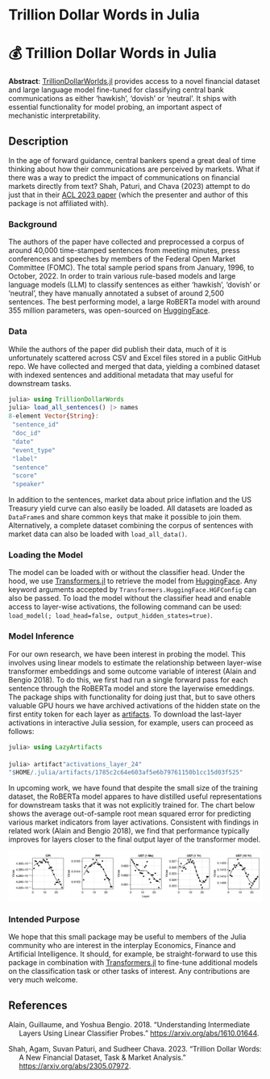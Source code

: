 # Trillion Dollar Words in Julia

# 💰 Trillion Dollar Words in Julia

**Abstract**: [TrillionDollarWorlds.jl](https://github.com/pat-alt/TrillionDollarWords.jl) provides access to a novel financial dataset and large language model fine-tuned for classifying central bank communications as either ‘hawkish’, ‘dovish’ or ‘neutral’. It ships with essential functionality for model probing, an important aspect of mechanistic interpretability.

## Description

In the age of forward guidance, central bankers spend a great deal of time thinking about how their communications are perceived by markets. What if there was a way to predict the impact of communications on financial markets directly from text? Shah, Paturi, and Chava (2023) attempt to do just that in their [ACL 2023 paper](https://arxiv.org/abs/2305.07972) (which the presenter and author of this package is not affiliated with).

### Background

The authors of the paper have collected and preprocessed a corpus of around 40,000 time-stamped sentences from meeting minutes, press conferences and speeches by members of the Federal Open Market Committee (FOMC). The total sample period spans from January, 1996, to October, 2022. In order to train various rule-based models and large language models (LLM) to classify sentences as either ‘hawkish’, ‘dovish’ or ‘neutral’, they have manually annotated a subset of around 2,500 sentences. The best performing model, a large RoBERTa model with around 355 million parameters, was open-sourced on [HuggingFace](https://huggingface.co/gtfintechlab/FOMC-RoBERTa?text=A+very+hawkish+stance+excerted+by+the+doves).

### Data

While the authors of the paper did publish their data, much of it is unfortunately scattered across CSV and Excel files stored in a public GitHub repo. We have collected and merged that data, yielding a combined dataset with indexed sentences and additional metadata that may useful for downstream tasks.

``` julia
julia> using TrillionDollarWords
julia> load_all_sentences() |> names
8-element Vector{String}:
 "sentence_id"
 "doc_id"
 "date"
 "event_type"
 "label"
 "sentence"
 "score"
 "speaker"
```

In addition to the sentences, market data about price inflation and the US Treasury yield curve can also easily be loaded. All datasets are loaded as `DataFrame`s and share common keys that make it possible to join them. Alternatively, a complete dataset combining the corpus of sentences with market data can also be loaded with `load_all_data()`.

### Loading the Model

The model can be loaded with or without the classifier head. Under the hood, we use [Transformers.jl](https://github.com/chengchingwen/Transformers.jl) to retrieve the model from [HuggingFace](https://huggingface.co/gtfintechlab/FOMC-RoBERTa?text=A+very+hawkish+stance+excerted+by+the+doves). Any keyword arguments accepted by `Transformers.HuggingFace.HGFConfig` can also be passed. To load the model without the classifier head and enable access to layer-wise activations, the following command can be used: `load_model(; load_head=false, output_hidden_states=true)`.

### Model Inference

For our own research, we have been interest in probing the model. This involves using linear models to estimate the relationship between layer-wise transformer embeddings and some outcome variable of interest (Alain and Bengio 2018). To do this, we first had run a single forward pass for each sentence through the RoBERTa model and store the layerwise emeddings. The package ships with functionality for doing just that, but to save others valuable GPU hours we have archived activations of the hidden state on the first entity token for each layer as [artifacts](https://github.com/pat-alt/TrillionDollarWords.jl/releases/tag/activations_2024-01-17). To download the last-layer activations in interactive Julia session, for example, users can proceed as follows:

``` julia
julia> using LazyArtifacts

julia> artifact"activations_layer_24"
"$HOME/.julia/artifacts/1785c2c64e603af5e6b79761150b1cc15d03f525"
```

In upcoming work, we have found that despite the small size of the training dataset, the RoBERTa model appares to have distilled useful representations for downstream tasks that it was not explicitly trained for. The chart below shows the average out-of-sample root mean squared error for predicting various market indicators from layer activations. Consistent with findings in related work (Alain and Bengio 2018), we find that performance typically improves for layers closer to the final output layer of the transformer model.

![](rmse_pca_128.png)

### Intended Purpose

We hope that this small package may be useful to members of the Julia community who are interest in the interplay Economics, Finance and Artificial Intelligence. It should, for example, be straight-forward to use this package in combination with [Transformers.jl](https://github.com/chengchingwen/Transformers.jl) to fine-tune additional models on the classification task or other tasks of interest. Any contributions are very much welcome.

## References

<div id="refs" class="references csl-bib-body hanging-indent">

<div id="ref-alain2018understanding" class="csl-entry">

Alain, Guillaume, and Yoshua Bengio. 2018. “Understanding Intermediate Layers Using Linear Classifier Probes.” <https://arxiv.org/abs/1610.01644>.

</div>

<div id="ref-shah2023trillion" class="csl-entry">

Shah, Agam, Suvan Paturi, and Sudheer Chava. 2023. “Trillion Dollar Words: A New Financial Dataset, Task & Market Analysis.” <https://arxiv.org/abs/2305.07972>.

</div>

</div>
